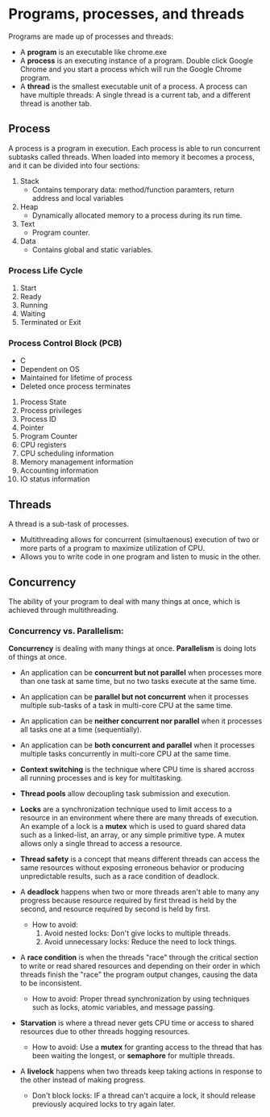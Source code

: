 # Programs, processes, and threads
Programs are made up of processes and threads:
  - A **program** is an executable like chrome.exe
  - A **process** is an executing instance of a program. Double click Google Chrome and you start a process which will run the Google Chrome program.
  - A **thread** is the smallest executable unit of a process. A process can have multiple threads: A single thread is a current tab, and a different thread is another tab.
## Process
A process is a program in execution. Each process is able to run concurrent subtasks called threads.
When loaded into memory it becomes a process, and it can be divided into four sections:
1. Stack
   - Contains temporary data: method/function paramters, return address and local variables
2. Heap
   - Dynamically allocated memory to a process during its run time.
3. Text
   - Program counter.
4. Data
   - Contains global and static variables.
### Process Life Cycle
1. Start
2. Ready
3. Running
4. Waiting
5. Terminated or Exit
### Process Control Block (PCB)
- C
- Dependent on OS
- Maintained for lifetime of process
- Deleted once process terminates
1. Process State
2. Process privileges
3. Process ID
4. Pointer
5. Program Counter
6. CPU registers
7. CPU scheduling information
8. Memory management information
9. Accounting information
10. IO status information
## Threads
A thread is a sub-task of processes.
- Multithreading allows for concurrent (simultaenous) execution of two or more parts of a program to maximize utilization of CPU.
- Allows you to write code in one program and listen to music in the other.
## Concurrency
The ability of your program to deal with many things at once, which is achieved through multithreading. 
### Concurrency vs. Parallelism:
**Concurrency** is dealing with many things at once. **Parallelism** is doing lots of things at once.
- An application can be **concurrent but not parallel** when processes more than one task at same time, but no two tasks execute at the same time.
- An application can be **parallel but not concurrent** when it processes multiple sub-tasks of a task in multi-core CPU at the same time.
- An application can be **neither concurrent nor parallel** when it processes all tasks one at a time (sequentially).
- An application can be **both concurrent and parallel** when it processes multiple tasks concurrently in multi-core CPU at the same time.

- **Context switching** is the technique where CPU time is shared accross all running processes and is key for multitasking.
- **Thread pools** allow decoupling task submission and execution.
- **Locks** are a synchronization technique used to limit access to a resource in an environment where there are many threads of execution. An example of a lock is a **mutex** which is used to guard shared data such as a linked-list, an array, or any simple primitive type. A mutex allows only a single thread to access a resource.
- **Thread safety** is a concept that means different threads can access the same resources without exposing erroneous behavior or producing unpredictable results, such as a race condition of deadlock.
- A **deadlock** happens when two or more threads aren't able to many any progress because resource required by first thread is held by the second, and resource required by second is held by first.
    - How to avoid:
        1. Avoid nested locks: Don't give locks to multiple threads.
        2. Avoid unnecessary locks: Reduce the need to lock things.
- A **race condition** is when the threads "race" through the critical section to write or read shared resources and depending on their order in which threads finish the "race" the program output changes, causing the data to be inconsistent.
    - How to avoid: Proper thread synchronization by using techniques such as locks, atomic variables, and message passing.
- **Starvation** is where a thread never gets CPU time or access to shared resources due to other threads hogging resources.
    - How to avoid: Use a **mutex** for granting access to the thread that has been waiting the longest, or **semaphore** for multiple threads.
- A **livelock** happens when two threads keep taking actions in response to the other instead of making progress.
    - Don't block locks: IF a thread can't acquire a lock, it should release previously acquired locks to try again later.
